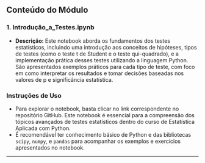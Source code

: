 ## Conteúdo do Módulo

### 1. Introdução_a_Testes.ipynb
   - **Descrição:** Este notebook aborda os fundamentos dos testes estatísticos, incluindo uma introdução aos conceitos de hipóteses, tipos de testes (como o teste t de Student e o teste qui-quadrado), e a implementação prática desses testes utilizando a linguagem Python. São apresentados exemplos práticos para cada tipo de teste, com foco em como interpretar os resultados e tomar decisões baseadas nos valores de p e significância estatística.

### Instruções de Uso

- Para explorar o notebook, basta clicar no link correspondente no repositório GitHub. Este notebook é essencial para a compreensão dos tópicos avançados de testes estatísticos dentro do curso de Estatística Aplicada com Python.
- É recomendável ter conhecimento básico de Python e das bibliotecas `scipy`, `numpy`, e `pandas` para acompanhar os exemplos e exercícios apresentados no notebook.
  
---
